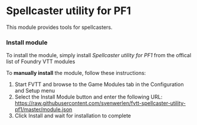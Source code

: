 # Spellcaster utility for PF1

This module provides tools for spellcasters.

### Install module

To install the module, simply install *Spellcaster utility for PF1* from the offical list of Foundry VTT modules

To **manually install** the module, follow these instructions:

1. Start FVTT and browse to the Game Modules tab in the Configuration and Setup menu
2. Select the Install Module button and enter the following URL: https://raw.githubusercontent.com/svenwerlen/fvtt-spellcaster-utility-pf1/master/module.json
3. Click Install and wait for installation to complete 
